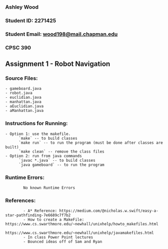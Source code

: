 ### Ashley Wood

### Student ID: 2271425

### Student Email: wood198@mail.chapman.edu

### CPSC 390

## Assignment 1 - Robot Navigation

### Source Files:
    - gameboard.java
    - robot.java
    - euclidian.java
    - manhattan.java
    - aEuclidian.java
    - aManhattan.java

### Instructions for Running:
    - Option 1: use the makefile.
          `make` -- to build classes
          `make run` -- to run the program (must be done after classes are built)
          `make clean` -- remove the class files
    - Option 2: run from java commands
          `javac *.java` -- to build classes
          `java gameboard` -- to run the program

### Runtime Errors:
            No known Runtime Errors

### References:
            - A* Reference: https://medium.com/@nicholas.w.swift/easy-a-star-pathfinding-7e6689c7f7b2
            - How to create a MakeFile: https://www.cs.swarthmore.edu/~newhall/unixhelp/howto_makefiles.html
                                        https://www.cs.swarthmore.edu/~newhall/unixhelp/javamakefiles.html
            - In class Power Point lectures
            - Bounced ideas off of Sam and Ryan

